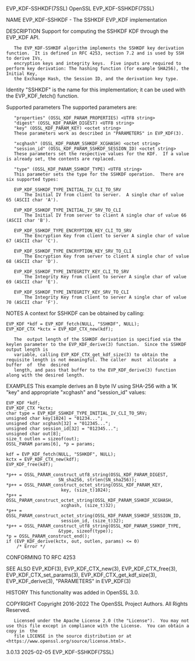 EVP_KDF-SSHKDF(7SSL)							    OpenSSL							  EVP_KDF-SSHKDF(7SSL)

NAME
       EVP_KDF-SSHKDF - The SSHKDF EVP_KDF implementation

DESCRIPTION
       Support for computing the SSHKDF KDF through the EVP_KDF API.

       The EVP_KDF-SSHKDF algorithm implements the SSHKDF key derivation function.  It is defined in RFC 4253, section 7.2 and is used by SSH to derive IVs,
       encryption keys and integrity keys.  Five inputs are required to perform key derivation: The hashing function (for example SHA256), the Initial Key,
       the Exchange Hash, the Session ID, and the derivation key type.

   Identity
       "SSHKDF" is the name for this implementation; it can be used with the EVP_KDF_fetch() function.

   Supported parameters
       The supported parameters are:

       "properties" (OSSL_KDF_PARAM_PROPERTIES) <UTF8 string>
       "digest" (OSSL_KDF_PARAM_DIGEST) <UTF8 string>
       "key" (OSSL_KDF_PARAM_KEY) <octet string>
	   These parameters work as described in "PARAMETERS" in EVP_KDF(3).

       "xcghash" (OSSL_KDF_PARAM_SSHKDF_XCGHASH) <octet string>
       "session_id" (OSSL_KDF_PARAM_SSHKDF_SESSION_ID) <octet string>
	   These parameters set the respective values for the KDF.  If a value is already set, the contents are replaced.

       "type" (OSSL_KDF_PARAM_SSHKDF_TYPE) <UTF8 string>
	   This parameter sets the type for the SSHKDF operation.  There are six supported types:

	   EVP_KDF_SSHKDF_TYPE_INITIAL_IV_CLI_TO_SRV
	       The Initial IV from client to server.  A single char of value 65 (ASCII char 'A').

	   EVP_KDF_SSHKDF_TYPE_INITIAL_IV_SRV_TO_CLI
	       The Initial IV from server to client A single char of value 66 (ASCII char 'B').

	   EVP_KDF_SSHKDF_TYPE_ENCRYPTION_KEY_CLI_TO_SRV
	       The Encryption Key from client to server A single char of value 67 (ASCII char 'C').

	   EVP_KDF_SSHKDF_TYPE_ENCRYPTION_KEY_SRV_TO_CLI
	       The Encryption Key from server to client A single char of value 68 (ASCII char 'D').

	   EVP_KDF_SSHKDF_TYPE_INTEGRITY_KEY_CLI_TO_SRV
	       The Integrity Key from client to server A single char of value 69 (ASCII char 'E').

	   EVP_KDF_SSHKDF_TYPE_INTEGRITY_KEY_SRV_TO_CLI
	       The Integrity Key from client to server A single char of value 70 (ASCII char 'F').

NOTES
       A context for SSHKDF can be obtained by calling:

	EVP_KDF *kdf = EVP_KDF_fetch(NULL, "SSHKDF", NULL);
	EVP_KDF_CTX *kctx = EVP_KDF_CTX_new(kdf);

       The  output length of the SSHKDF derivation is specified via the keylen parameter to the EVP_KDF_derive(3) function.  Since the SSHKDF output length is
       variable, calling EVP_KDF_CTX_get_kdf_size(3) to obtain the requisite length is not meaningful. The caller  must	 allocate  a  buffer  of  the  desired
       length, and pass that buffer to the EVP_KDF_derive(3) function along with the desired length.

EXAMPLES
       This example derives an 8 byte IV using SHA-256 with a 1K "key" and appropriate "xcghash" and "session_id" values:

	EVP_KDF *kdf;
	EVP_KDF_CTX *kctx;
	char type = EVP_KDF_SSHKDF_TYPE_INITIAL_IV_CLI_TO_SRV;
	unsigned char key[1024] = "01234...";
	unsigned char xcghash[32] = "012345...";
	unsigned char session_id[32] = "012345...";
	unsigned char out[8];
	size_t outlen = sizeof(out);
	OSSL_PARAM params[6], *p = params;

	kdf = EVP_KDF_fetch(NULL, "SSHKDF", NULL);
	kctx = EVP_KDF_CTX_new(kdf);
	EVP_KDF_free(kdf);

	*p++ = OSSL_PARAM_construct_utf8_string(OSSL_KDF_PARAM_DIGEST,
						SN_sha256, strlen(SN_sha256));
	*p++ = OSSL_PARAM_construct_octet_string(OSSL_KDF_PARAM_KEY,
						 key, (size_t)1024);
	*p++ = OSSL_PARAM_construct_octet_string(OSSL_KDF_PARAM_SSHKDF_XCGHASH,
						 xcghash, (size_t)32);
	*p++ = OSSL_PARAM_construct_octet_string(OSSL_KDF_PARAM_SSHKDF_SESSION_ID,
						 session_id, (size_t)32);
	*p++ = OSSL_PARAM_construct_utf8_string(OSSL_KDF_PARAM_SSHKDF_TYPE,
						&type, sizeof(type));
	*p = OSSL_PARAM_construct_end();
	if (EVP_KDF_derive(kctx, out, outlen, params) <= 0)
	    /* Error */

CONFORMING TO
       RFC 4253

SEE ALSO
       EVP_KDF(3),   EVP_KDF_CTX_new(3),  EVP_KDF_CTX_free(3),	EVP_KDF_CTX_set_params(3),  EVP_KDF_CTX_get_kdf_size(3),  EVP_KDF_derive(3),  "PARAMETERS"  in
       EVP_KDF(3)

HISTORY
       This functionality was added in OpenSSL 3.0.

COPYRIGHT
       Copyright 2016-2022 The OpenSSL Project Authors. All Rights Reserved.

       Licensed under the Apache License 2.0 (the "License").  You may not use this file except in compliance with the License.	 You can obtain a copy in  the
       file LICENSE in the source distribution or at <https://www.openssl.org/source/license.html>.

3.0.13									  2025-02-05							  EVP_KDF-SSHKDF(7SSL)
